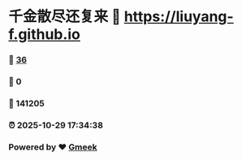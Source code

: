 # 千金散尽还复来 :link: https://liuyang-f.github.io 
### :page_facing_up: [36](https://liuyang-f.github.io/tag.html) 
### :speech_balloon: 0 
### :hibiscus: 141205 
### :alarm_clock: 2025-10-29 17:34:38 
### Powered by :heart: [Gmeek](https://github.com/Meekdai/Gmeek)
